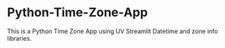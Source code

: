 # Python-Time-Zone-App
This is a Python Time Zone App using UV Streamlit Datetime and zone info libraries.
